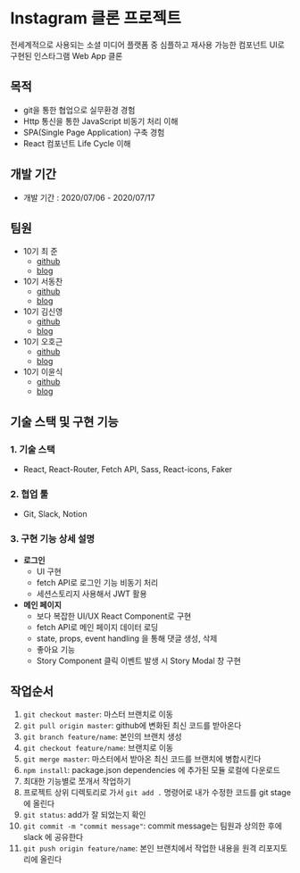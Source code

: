 # Instagram 클론 프로젝트

전세계적으로 사용되는 소셜 미디어 플랫폼 중 심플하고 재사용 가능한 컴포넌트 UI로 구현된 인스타그램 Web App 클론

## 목적

- git을 통한 협업으로 실무환경 경험
- Http 통신을 통한 JavaScript 비동기 처리 이해
- SPA(Single Page Application) 구축 경험
- React 컴포넌트 Life Cycle 이해

## 개발 기간

- 개발 기간 : 2020/07/06 - 2020/07/17

## 팀원

- 10기 최 준
  - [github](https://github.com/Jun4928)
  - [blog](https://medium.com/@jun.choi.4928)
- 10기 서동찬
  - [github](https://github.com/seo337dc)
  - [blog](https://velog.io/@sdc337dc)
- 10기 김신영
  - [github](https://github.com/bonbon0202)
  - [blog](https://dream-frontend.tistory.com/)
- 10기 오호근
  - [github](https://github.com/dhgh95)
  - [blog](https://velog.io/@ghrms2525)
- 10기 이윤식
  - [github](https://github.com/dark2356)
  - [blog](https://velog.io/@dark2356)

## 기술 스택 및 구현 기능

### 1. 기술 스택

- React, React-Router, Fetch API, Sass, React-icons, Faker

### 2. 협업 툴

- Git, Slack, Notion

### 3. 구현 기능 상세 설명

- **로그인**
  - UI 구현
  - fetch API로 로그인 기능 비동기 처리
  - 세션스토리지 사용해서 JWT 활용
- **메인 페이지**
  - 보다 복잡한 UI/UX React Component로 구현
  - fetch API로 메인 페이지 데이터 로딩
  - state, props, event handling 을 통해 댓글 생성, 삭제
  - 좋아요 기능
  - Story Component 클릭 이벤트 발생 시 Story Modal 창 구현

## 작업순서

1. `git checkout master`: 마스터 브랜치로 이동
2. `git pull origin master`: github에 변화된 최신 코드를 받아온다
3. `git branch feature/name`: 본인의 브랜치 생성
4. `git checkout feature/name`: 브랜치로 이동
5. `git merge master`: 마스터에서 받아온 최신 코드를 브랜치에 병합시킨다
6. `npm install`: package.json dependencies 에 추가된 모듈 로컬에 다운로드
7. 최대한 기능별로 쪼개서 작업하기
8. 프로젝트 상위 디렉토리로 가서 `git add .` 명령어로 내가 수정한 코드를 git stage 에 올린다
9. `git status`: add가 잘 되었는지 확인
10. `git commit -m "commit message"`: commit message는 팀원과 상의한 후에 slack 에 공유한다
11. `git push origin feature/name`: 본인 브랜치에서 작업한 내용을 원격 리포지토리에 올린다
